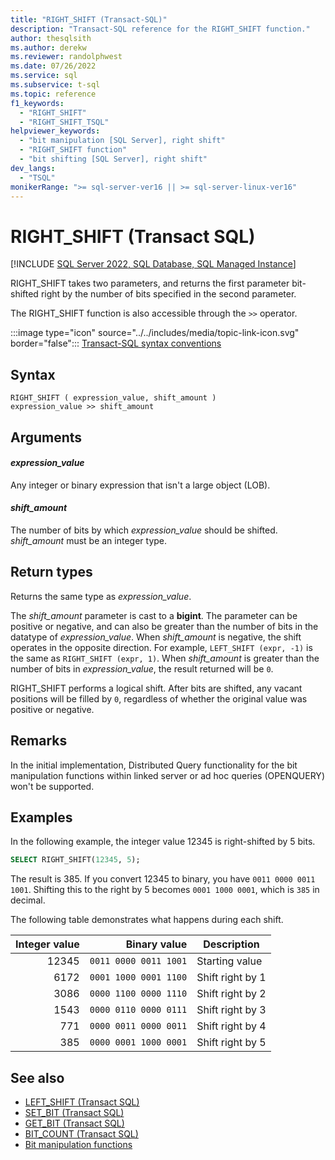 ```yaml
---
title: "RIGHT_SHIFT (Transact-SQL)"
description: "Transact-SQL reference for the RIGHT_SHIFT function."
author: thesqlsith
ms.author: derekw
ms.reviewer: randolphwest
ms.date: 07/26/2022
ms.service: sql
ms.subservice: t-sql
ms.topic: reference
f1_keywords:
  - "RIGHT_SHIFT"
  - "RIGHT_SHIFT_TSQL"
helpviewer_keywords:
  - "bit manipulation [SQL Server], right shift"
  - "RIGHT_SHIFT function"
  - "bit shifting [SQL Server], right shift"
dev_langs:
  - "TSQL"
monikerRange: ">= sql-server-ver16 || >= sql-server-linux-ver16"
---
```

# RIGHT_SHIFT (Transact SQL)
[!INCLUDE [SQL Server 2022, SQL Database, SQL Managed Instance](../../includes/applies-to-version/sqlserver2022-asdb-asmi.md)]

RIGHT_SHIFT takes two parameters, and returns the first parameter bit-shifted right by the number of bits specified in the second parameter.

The RIGHT_SHIFT function is also accessible through the `>>` operator.

:::image type="icon" source="../../includes/media/topic-link-icon.svg" border="false"::: [Transact-SQL syntax conventions](../../t-sql/language-elements/transact-sql-syntax-conventions-transact-sql.md)  

## Syntax

```syntaxsql
RIGHT_SHIFT ( expression_value, shift_amount )
expression_value >> shift_amount
```

## Arguments

#### *expression_value*

Any integer or binary expression that isn't a large object (LOB).

#### *shift_amount*

The number of bits by which *expression_value* should be shifted. *shift_amount* must be an integer type.

## Return types

Returns the same type as *expression_value*.

The *shift_amount* parameter is cast to a **bigint**. The parameter can be positive or negative, and can also be greater than the number of bits in the datatype of *expression_value*. When *shift_amount* is negative, the shift operates in the opposite direction. For example, `LEFT_SHIFT (expr, -1)` is the same as `RIGHT_SHIFT (expr, 1)`. When *shift_amount* is greater than the number of bits in *expression_value*, the result returned will be `0`.

RIGHT_SHIFT performs a logical shift. After bits are shifted, any vacant positions will be filled by `0`, regardless of whether the original value was positive or negative.

## Remarks

In the initial implementation, Distributed Query functionality for the bit manipulation functions within linked server or ad hoc queries (OPENQUERY) won't be supported.

## Examples

In the following example, the integer value 12345 is right-shifted by 5 bits.

```sql
SELECT RIGHT_SHIFT(12345, 5);
```

The result is 385. If you convert 12345 to binary, you have `0011 0000 0011 1001`. Shifting this to the right by 5 becomes `0001 1000 0001`, which is `385` in decimal.

The following table demonstrates what happens during each shift.

|Integer value|Binary value|Description|
|---:|---:|---|
|12345|`0011 0000 0011 1001`|Starting value|
|6172|`0001 1000 0001 1100`|Shift right by 1|
|3086|`0000 1100 0000 1110`|Shift right by 2|
|1543|`0000 0110 0000 0111`|Shift right by 3|
|771|`0000 0011 0000 0011`|Shift right by 4|
|385|`0000 0001 1000 0001`|Shift right by 5|

## See also

- [LEFT_SHIFT (Transact SQL)](left-shift-transact-sql.md)
- [SET_BIT (Transact SQL)](set-bit-transact-sql.md)
- [GET_BIT (Transact SQL)](get-bit-transact-sql.md)
- [BIT_COUNT (Transact SQL)](bit-count-transact-sql.md)
- [Bit manipulation functions](bit-manipulation-functions-overview.md)
